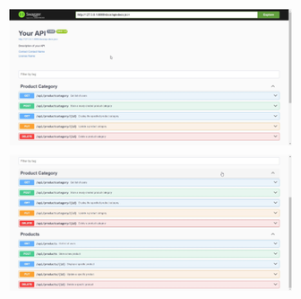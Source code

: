 ![Image alt](https://github.com/buvaysar2032/swagger/blob/main/swagger1.jpg)

![Image alt](https://github.com/buvaysar2032/swagger/blob/main/swagger2.jpg)
